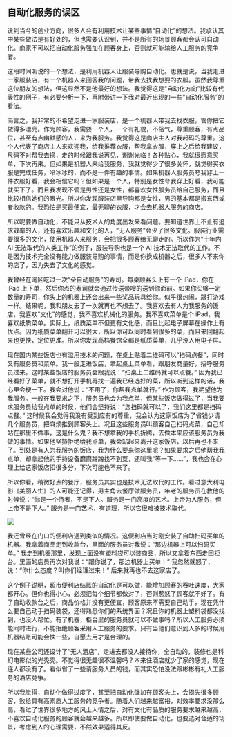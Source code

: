## 自动化服务的误区

说到当今的创业方向，很多人会有利用技术让某些事情“自动化”的想法。我承认其中某些做法是有好处的，但也需要认识到，并不是所有的场景顾客都会认可自动化。商家不可以把自动化服务强加在顾客身上，否则就可能输给人工服务的竞争者。

这段时间听说的一个想法，是利用机器人让服装导购自动化。也就是说，当我走进一家服装店，有一个机器人来回答我的问题，带我去找我想要的衣服。虽然我尊重这位朋友的想法，但这显然不是他最好的想法。我觉得这是“自动化方向”比较有代表性的例子，有必要分析一下，再附带讲一下我对最近出现的一些“自动化服务”的看法。

简言之，我非常的不希望走进一家服装店，是一个机器人带我去找衣服，管你把它做得多漂亮。作为顾客，我需要一个人，一个有礼貌，不俗气，尊重顾客，有点品位，甚至有点幽默感的人，来为我服务。我觉得这是商店主人对我起码的尊重。这个人代表了商店主人来欢迎我，给我推荐衣服，帮我拿衣服，穿上之后给我建议，尺码不对帮我去换，走的时候跟我说再见，谢谢光临！各种贴心，我就很愿意买单，下次再来。但如果是机器人来给我服务，我就觉得少了很多关怀，就觉得买衣服是完成任务，冷冰冰的，而不是一件有趣的事情。如果机器人服务员夸我穿上一件衣服好看，我会相信它吗？但如果是一个人，特别是女性夸我穿上好看，我可能就买下了。而且我发现不管是男性还是女性，都喜欢女性服务员给自己服务，而且比较相信她们的眼光。所以你发现服装店里导购都是女性，男的基本都是搬东西或者收款的。我恐怕是买最便宜，最无聊的衣服，才会去机器人服务的商店。

所以呢要做自动化，不能只从技术人的角度出发来看问题。要知道世界上不止有追求效率的人，还有喜欢乐趣和文化的人，“无人服务”会少了很多文化。服装行业需要很多的文化，使用机器人来服务，会把很多顾客给无聊走的。所以作为“十年内 AI 无法取代的人类工作”的例子，服装导购也是一个 AI 技术无法取代的工作。不是因为技术完全没有能力做服装导购的事情，而是你换成机器之后，很多人不来你的店了，因为失去了文化的感觉。

我曾经在湾区吃过一次“全自动服务”的寿司。每桌顾客头上有一个 iPad，你在 iPad 上下单，然后你点的寿司就会通过传送带嗖的送到你面前。如果你买够一定数量的寿司，你头上的机器上还会出来一些奖品玩具给你。似乎很热闹，跟打游戏一样。结果呢，我和朋友去了一次就再也不想去了。我喜欢去有人为我服务的饭店，我喜欢“文化”的感觉，我不喜欢机械化的服务。我不喜欢菜单是个 iPad，我喜欢纸质菜单。实际上，纸质菜单不但更有文化感，而且比起电子屏幕在操作上有优点。因为纸质菜单翻开可以很大，所以你可以同时看到很多的菜，而且来回翻起来也更快，定位更准。所以你发现高档餐馆全都是纸质菜单，几乎没人用电子屏。

现在国内某些饭店也有滥用技术的问题，在桌上贴着二维码可以“扫码点餐”，同时又有服务员和菜单。我一般走进饭店，拿起桌上菜单看，跟朋友商量好，招呼服务员过来。这时某些饭店的服务员会跟我说：“扫桌上二维码就可以点餐。” 因为我已经看好了菜单，就不想打开手机再找一遍我已经选好的菜，所以听到这样的话，我心里会梗一下。我会对他说：“不用了，你帮我点单就行。” 作为顾客，我期望他为我服务。一般在我要求之下，服务员也会为我点单，但某些饭店做得过了，当我要求服务员给我点单的时候，他们会坚持说：“您扫码就可以了，我们这里都是扫码点餐。” 这时候我会觉得我没有受到应有的尊重，我会认为这家饭店为了省钱少请几个服务员，把麻烦推到顾客头上。况且这些服务员叫顾客自己扫码点菜，自己却站在那里不做事，这是什么鬼？我不想拿我的手机折腾，去做本来应该服务员为我做的事情。如果他坚持拒绝给我点单，我会站起来离开这家饭店，以后再也不来了。到处是有人为我服务的饭店，我为什么要来你这里呢？如果要求之后他帮我我点单，却拿起他的手持设备磨磨蹭蹭找不到菜，还叫我“等一下……”，我也会在心理上给这家饭店扣很多分，下次可能也不来了。

所以你看，稍微好点的餐厅，服务员其实也是技术无法取代的工作。看过意大利电影《美丽人生》的人可能还记得，男主角去餐厅做服务员，年老的服务员在教他的时候说：“你是一个侍者，不是下人。服务是一门高度的艺术。上帝为人服务，但上帝不是下人。” 服务是一门艺术，有道理，所以它很难被技术取代。

![](http://www.yinwang.org/images/life-is-beautiful-serving.jpg)

我还曾经在门口的便利店遇到类似的情况。这便利店当时刚安装了自助扫码买单的机器。我拿着商品走到收款台，里面的服务员对我说：“那边机器上可以扫码买单。” 我走到机器那里，发现上面没有塑料袋可以装商品，所以又拿着东西走回柜台。里面的店员再次对我说：“跟你说了，那边机器上买单！” 我忽然就怒了，说：“你什么态度？叫你们经理过来！” 后来就再也不去这家店了。

这个例子说明，超市便利店结账的自动化是可以做，能增加顾客的吞吐速度，大家都开心。但你也得小心，必须把每个细节都做对了，否则惹怒了顾客就不好了。有了自动收款台之后，商品价格并没有更便宜，顾客原来不需要自己动手，现在凭什么要自己动手扫码装袋，还得熟悉你们的系统界面？况且你的机器上塑料袋都没找到，也没人帮忙。有了机器，柜台里的服务员就可以不做事吗？所以人工服务必须能同时进行，不能拒绝顾客采用人工服务的要求。只有当他们意识到人多的时候用机器结账可能会快一些，自愿去用才是合理的。

现在某些公司还设计了“无人酒店”，走进去都没人接待你，全自动的，装修也是科幻电影似的光秃秃。不觉得很无趣很不温馨吗？本来住酒店就少了家的感觉，现在连人都没有了。看似省了一些请服务人员的钱，而其实恐怕没法跟彬彬有礼人工服务的酒店竞争。

所以我觉得，自动化做得过度了，甚至把自动化强加在顾客头上，会损失很多顾客，败给具有高素质人工服务的竞争者。随着人们越来越富裕，对效率要求没那么高，看过了世界很多地方的风土人情之后，对有文化有品质的服务要求越来越高，不喜欢自动化服务的顾客就会越来越多。所以即使要做自动化，也要选对合适的场景，考虑到人的心理需要，不然效果适得其反。
